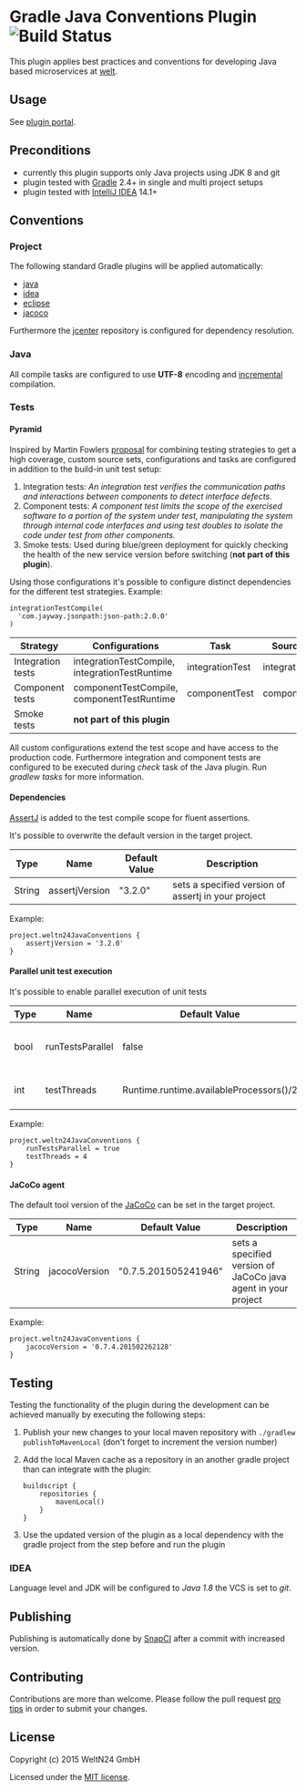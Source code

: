 Gradle Java Conventions Plugin ![Build Status](https://snap-ci.com/WeltN24/gradle-java-conventions-plugin/branch/master/build_image)
==============================

This plugin applies best practices and conventions for developing Java based microservices at [welt](https://github.com/WeltN24).

## Usage

See [plugin portal](https://plugins.gradle.org/plugin/de.weltn24.java-conventions).

## Preconditions
- currently this plugin supports only Java projects using JDK 8 and git
- plugin tested with [Gradle](http://gradle.org/) 2.4+ in single and multi project setups
- plugin tested with [IntelliJ IDEA](https://www.jetbrains.com/idea/) 14.1+

## Conventions

### Project

The following standard Gradle plugins will be applied automatically:

+ [java](https://docs.gradle.org/current/userguide/java_plugin.html)
+ [idea](https://docs.gradle.org/current/userguide/idea_plugin.html)
+ [eclipse](https://docs.gradle.org/current/userguide/eclipse_plugin.html)
+ [jacoco](https://docs.gradle.org/current/userguide/jacoco_plugin.html)

Furthermore  the [jcenter](https://bintray.com/bintray/jcenter) repository is configured for dependency resolution.

### Java

All compile tasks are configured to use **UTF-8** encoding and [incremental](https://docs.gradle.org/current/userguide/java_plugin.html) compilation.

### Tests

#### Pyramid

Inspired by Martin Fowlers [proposal](http://martinfowler.com/articles/microservice-testing/) for combining testing strategies to get a high coverage, custom source sets, configurations and tasks are configured in addition to the build-in unit test setup:

1. Integration tests: *An integration test verifies the communication paths and interactions between components to detect interface defects.*
2. Component tests: *A component test limits the scope of the exercised software to a portion of the system under test, manipulating the system through internal code interfaces and using test doubles to isolate the code under test from other components.*
3. Smoke tests: Used during blue/green deployment for quickly checking the health of the new service version before switching (**not part of this plugin**).

Using those configurations it's possible to configure distinct dependencies for the different test strategies. Example:

    integrationTestCompile(
      'com.jayway.jsonpath:json-path:2.0.0'
    )

| Strategy | Configurations | Task | Source Set |
| ---- | ---- | ------------- | ------------- |
|Integration tests| integrationTestCompile, integrationTestRuntime| integrationTest| integrationTest |
|Component tests| componentTestCompile, componentTestRuntime| componentTest| componentTest |
|Smoke tests| **not part of this plugin**| | |

All custom configurations extend the test scope and have access to the production code. Furthermore integration and component tests are configured to be executed during *check* task of the Java plugin. Run *gradlew tasks* for more information.

#### Dependencies

[AssertJ](http://joel-costigliola.github.io/assertj/assertj-core-quick-start.html) is added to the test compile scope for fluent assertions.

It's possible to overwrite the default version in the target project.

| Type | Name | Default Value | Description |
| ---- | ---- | ------------- | ----------- |
|String| assertjVersion| "3.2.0"| sets a specified version of assertj in your project |

Example:

    project.weltn24JavaConventions {
        assertjVersion = '3.2.0'
    }

#### Parallel unit test execution

It's possible to enable parallel execution of unit tests

| Type | Name | Default Value | Description |
| ---- | ---- | ------------- | ----------- |
|bool| runTestsParallel| false| On/Off switch for parallel unit testing |
|int| testThreads | Runtime.runtime.availableProcessors()/2 | number of workers for test runs |

Example:

    project.weltn24JavaConventions {
        runTestsParallel = true
        testThreads = 4
    }

#### JaCoCo agent

The default tool version of the [JaCoCo](http://eclemma.org/jacoco/trunk/doc/agent.html) can be set in the target project.

| Type | Name | Default Value | Description |
| ---- | ---- | ------------- | ----------- |
|String| jacocoVersion| "0.7.5.201505241946"| sets a specified version of JaCoCo java agent in your project |

Example:

    project.weltn24JavaConventions {
        jacocoVersion = '0.7.4.201502262128'
    }

## Testing

Testing the functionality of the plugin during the development can be achieved manually by executing the following steps:

 1. Publish your new changes to your local maven repository with `./gradlew publishToMavenLocal` (don't forget to increment the version number)
 2. Add the local Maven cache as a repository in an another gradle project than can integrate with the plugin:

    ```
    buildscript {
        repositories {
            mavenLocal()
        }
    }
    ```

 3. Use the updated version of the plugin as a local dependency with the gradle project from the step before and run the plugin

### IDEA

Language level and JDK will be configured to *Java 1.8* the VCS is set to *git*.

## Publishing

Publishing is automatically done by [SnapCI](https://snap-ci.com/WeltN24/gradle-java-conventions-plugin/branch/master) after a commit with increased version.

## Contributing

Contributions are more than welcome. Please follow the pull request [pro tips](https://guides.github.com/activities/contributing-to-open-source/#contributing) in order to submit your changes.

## License

Copyright (c) 2015 WeltN24 GmbH

Licensed under the [MIT license](https://tldrlegal.com/license/mit-license).
